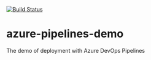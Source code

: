 [![Build Status](https://dev.azure.com/olgadorogko/Azure-pipelines-demo/_apis/build/status/OlhaD.azure-pipelines-demo?branchName=main)](https://dev.azure.com/olgadorogko/Azure-pipelines-demo/_build/latest?definitionId=2&branchName=main)

# azure-pipelines-demo
The demo of deployment with Azure DevOps Pipelines
